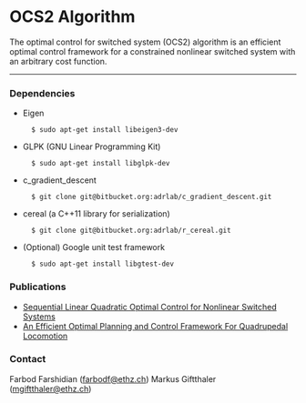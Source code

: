 # OCS2 Algorithm

The optimal control for switched system (OCS2) algorithm is an efficient optimal control framework for a constrained nonlinear switched system with an arbitrary cost function.

------------------------------------------------------------------------------------
### Dependencies 

- Eigen

        $ sudo apt-get install libeigen3-dev
          
- GLPK (GNU Linear Programming Kit)

        $ sudo apt-get install libglpk-dev 

- c_gradient_descent

        $ git clone git@bitbucket.org:adrlab/c_gradient_descent.git

- cereal (a C++11 library for serialization)
	
        $ git clone git@bitbucket.org:adrlab/r_cereal.git

- (Optional) Google unit test framework

        $ sudo apt-get install libgtest-dev                 

### Publications 

* [Sequential Linear Quadratic Optimal Control for Nonlinear Switched Systems](https://arxiv.org/abs/1609.02198)
* [An Efficient Optimal Planning and Control Framework For Quadrupedal Locomotion](https://arxiv.org/abs/1609.09861)


### Contact 
Farbod Farshidian (farbodf@ethz.ch)
Markus Giftthaler (mgiftthaler@ethz.ch)
